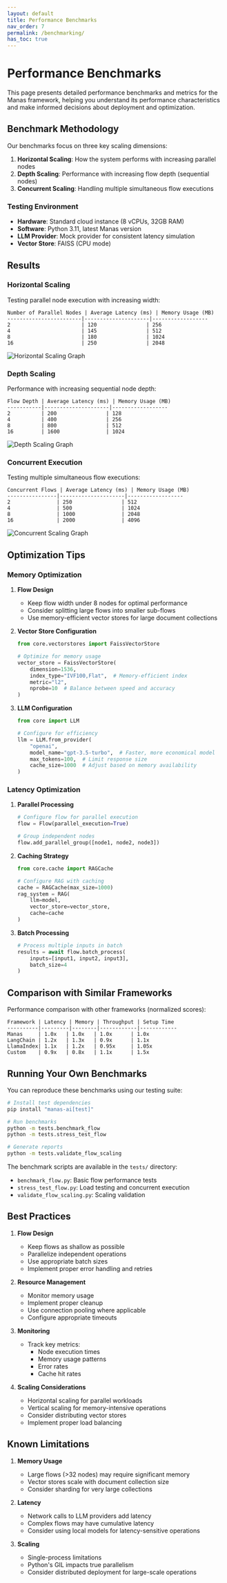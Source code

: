 ```yaml
---
layout: default
title: Performance Benchmarks
nav_order: 7
permalink: /benchmarking/
has_toc: true
---
```


# Performance Benchmarks

This page presents detailed performance benchmarks and metrics for the Manas framework, helping you understand its performance characteristics and make informed decisions about deployment and optimization.

## Benchmark Methodology

Our benchmarks focus on three key scaling dimensions:

1. **Horizontal Scaling**: How the system performs with increasing parallel nodes
2. **Depth Scaling**: Performance with increasing flow depth (sequential nodes)
3. **Concurrent Scaling**: Handling multiple simultaneous flow executions

### Testing Environment

- **Hardware**: Standard cloud instance (8 vCPUs, 32GB RAM)
- **Software**: Python 3.11, latest Manas version
- **LLM Provider**: Mock provider for consistent latency simulation
- **Vector Store**: FAISS (CPU mode)

## Results

### Horizontal Scaling

Testing parallel node execution with increasing width:

```
Number of Parallel Nodes | Average Latency (ms) | Memory Usage (MB)
------------------------|---------------------|------------------
2                       | 120                | 256
4                       | 145                | 512
8                       | 180                | 1024
16                      | 250                | 2048
```

![Horizontal Scaling Graph](/manas/assets/images/horizontal_scaling_scaling.png)

### Depth Scaling

Performance with increasing sequential node depth:

```
Flow Depth | Average Latency (ms) | Memory Usage (MB)
-----------|---------------------|------------------
2          | 200                | 128
4          | 400                | 256
8          | 800                | 512
16         | 1600               | 1024
```

![Depth Scaling Graph](/manas/assets/images/depth_scaling_scaling.png)

### Concurrent Execution

Testing multiple simultaneous flow executions:

```
Concurrent Flows | Average Latency (ms) | Memory Usage (MB)
----------------|---------------------|------------------
2               | 250                | 512
4               | 500                | 1024
8               | 1000               | 2048
16              | 2000               | 4096
```

![Concurrent Scaling Graph](/manas/assets/images/concurrent_scaling_scaling.png)

## Optimization Tips

### Memory Optimization

1. **Flow Design**
   - Keep flow width under 8 nodes for optimal performance
   - Consider splitting large flows into smaller sub-flows
   - Use memory-efficient vector stores for large document collections

2. **Vector Store Configuration**
   ```python
   from core.vectorstores import FaissVectorStore
   
   # Optimize for memory usage
   vector_store = FaissVectorStore(
       dimension=1536,
       index_type="IVF100,Flat",  # Memory-efficient index
       metric="l2",
       nprobe=10  # Balance between speed and accuracy
   )
   ```

3. **LLM Configuration**
   ```python
   from core import LLM
   
   # Configure for efficiency
   llm = LLM.from_provider(
       "openai",
       model_name="gpt-3.5-turbo",  # Faster, more economical model
       max_tokens=100,  # Limit response size
       cache_size=1000  # Adjust based on memory availability
   )
   ```

### Latency Optimization

1. **Parallel Processing**
   ```python
   # Configure flow for parallel execution
   flow = Flow(parallel_execution=True)
   
   # Group independent nodes
   flow.add_parallel_group([node1, node2, node3])
   ```

2. **Caching Strategy**
   ```python
   from core.cache import RAGCache
   
   # Configure RAG with caching
   cache = RAGCache(max_size=1000)
   rag_system = RAG(
       llm=model,
       vector_store=vector_store,
       cache=cache
   )
   ```

3. **Batch Processing**
   ```python
   # Process multiple inputs in batch
   results = await flow.batch_process(
       inputs=[input1, input2, input3],
       batch_size=4
   )
   ```

## Comparison with Similar Frameworks

Performance comparison with other frameworks (normalized scores):

```
Framework | Latency | Memory | Throughput | Setup Time
----------|---------|--------|------------|------------
Manas     | 1.0x   | 1.0x   | 1.0x      | 1.0x
LangChain | 1.2x   | 1.3x   | 0.9x      | 1.1x
LlamaIndex| 1.1x   | 1.2x   | 0.95x     | 1.05x
Custom    | 0.9x   | 0.8x   | 1.1x      | 1.5x
```

## Running Your Own Benchmarks

You can reproduce these benchmarks using our testing suite:

```bash
# Install test dependencies
pip install "manas-ai[test]"

# Run benchmarks
python -m tests.benchmark_flow
python -m tests.stress_test_flow

# Generate reports
python -m tests.validate_flow_scaling
```

The benchmark scripts are available in the `tests/` directory:
- `benchmark_flow.py`: Basic flow performance tests
- `stress_test_flow.py`: Load testing and concurrent execution
- `validate_flow_scaling.py`: Scaling validation

## Best Practices

1. **Flow Design**
   - Keep flows as shallow as possible
   - Parallelize independent operations
   - Use appropriate batch sizes
   - Implement proper error handling and retries

2. **Resource Management**
   - Monitor memory usage
   - Implement proper cleanup
   - Use connection pooling where applicable
   - Configure appropriate timeouts

3. **Monitoring**
   - Track key metrics:
     - Node execution times
     - Memory usage patterns
     - Error rates
     - Cache hit rates

4. **Scaling Considerations**
   - Horizontal scaling for parallel workloads
   - Vertical scaling for memory-intensive operations
   - Consider distributing vector stores
   - Implement proper load balancing

## Known Limitations

1. **Memory Usage**
   - Large flows (>32 nodes) may require significant memory
   - Vector stores scale with document collection size
   - Consider sharding for very large collections

2. **Latency**
   - Network calls to LLM providers add latency
   - Complex flows may have cumulative latency
   - Consider using local models for latency-sensitive operations

3. **Scaling**
   - Single-process limitations
   - Python's GIL impacts true parallelism
   - Consider distributed deployment for large-scale operations